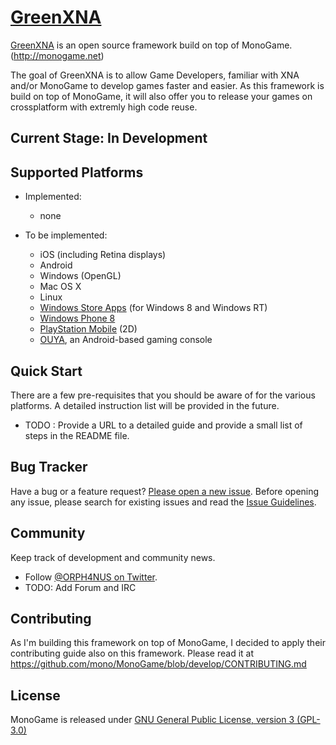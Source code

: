 # [GreenXNA](http://greenxna.glendc.com/) <a href='http://greenxna.glendc.com/' target='_blank'>

[GreenXNA](http://greenxna.glendc.com/) is an open source framework build on top of MonoGame.(http://monogame.net)

The goal of GreenXNA is to allow Game Developers, familiar with XNA and/or MonoGame to develop games faster and easier. As this framework is build on top of MonoGame, it will also offer you to release your games on crossplatform with extremly high code reuse.

## Current Stage: In Development

## Supported Platforms

* Implemented:

	+ none

* To be implemented:

	+ iOS (including Retina displays)
	+ Android
	+ Windows (OpenGL)
	+ Mac OS X
	+ Linux
	+ [Windows Store Apps](http://dev.windows.com) (for Windows 8 and Windows RT)
	+ [Windows Phone 8](http://dev.windowsphone.com)
	+ [PlayStation Mobile](https://psm.playstation.net/portal/en/index.html) (2D)
	+ [OUYA](http://ouya.tv), an Android-based gaming console

## Quick Start

There are a few pre-requisites that you should be aware of for the various platforms. A detailed instruction list will be provided in the future.

* TODO : Provide a URL to a detailed guide and provide a small list of steps in the README file.

## Bug Tracker

Have a bug or a feature request? [Please open a new issue](https://github.com/GlenDC/GreenXNA/issues). Before opening any issue, please search for existing issues and read the [Issue Guidelines](https://github.com/necolas/issue-guidelines).

## Community

Keep track of development and community news.

* Follow [@ORPH4NUS on Twitter](https://twitter.com/ORPH4NUS).
* TODO: Add Forum and IRC

## Contributing

As I'm building this framework on top of MonoGame, I decided to apply their contributing guide also on this framework. Please read it at https://github.com/mono/MonoGame/blob/develop/CONTRIBUTING.md

## License

MonoGame is released under [GNU General Public License, version 3 (GPL-3.0)](https://github.com/GlenDC/GreenXNA/blob/master/LICENSE.txt)